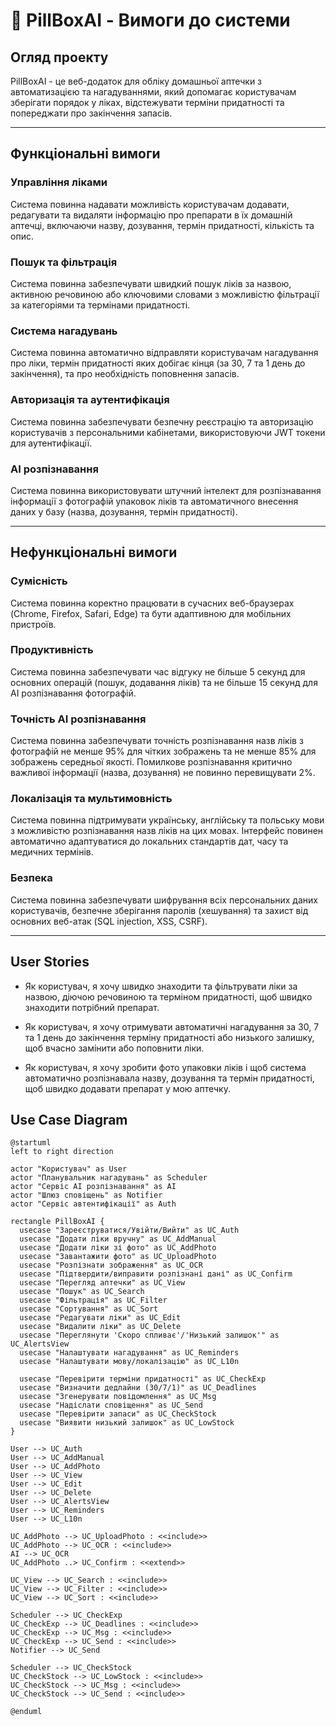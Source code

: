 # 💊 PillBoxAI - Вимоги до системи

## Огляд проекту
PillBoxAI - це веб-додаток для обліку домашньої аптечки з автоматизацією та нагадуваннями, який допомагає користувачам зберігати порядок у ліках, відстежувати терміни придатності та попереджати про закінчення запасів.

---

## Функціональні вимоги

### Управління ліками
Система повинна надавати можливість користувачам додавати, редагувати та видаляти інформацію про препарати в їх домашній аптечці, включаючи назву, дозування, термін придатності, кількість та опис.

### Пошук та фільтрація
Система повинна забезпечувати швидкий пошук ліків за назвою, активною речовиною або ключовими словами з можливістю фільтрації за категоріями та термінами придатності.

### Система нагадувань
Система повинна автоматично відправляти користувачам нагадування про ліки, термін придатності яких добігає кінця (за 30, 7 та 1 день до закінчення), та про необхідність поповнення запасів.

### Авторизація та аутентифікація
Система повинна забезпечувати безпечну реєстрацію та авторизацію користувачів з персональними кабінетами, використовуючи JWT токени для аутентифікації.

### AI розпізнавання
Система повинна використовувати штучний інтелект для розпізнавання інформації з фотографій упаковок ліків та автоматичного внесення даних у базу (назва, дозування, термін придатності).

---

## Нефункціональні вимоги

### Сумісність
Система повинна коректно працювати в сучасних веб-браузерах (Chrome, Firefox, Safari, Edge) та бути адаптивною для мобільних пристроїв.

### Продуктивність
Система повинна забезпечувати час відгуку не більше 5 секунд для основних операцій (пошук, додавання ліків) та не більше 15 секунд для AI розпізнавання фотографій.

### Точність AI розпізнавання
Система повинна забезпечувати точність розпізнавання назв ліків з фотографій не менше 95% для чітких зображень та не менше 85% для зображень середньої якості. Помилкове розпізнавання критично важливої інформації (назва, дозування) не повинно перевищувати 2%.

### Локалізація та мультимовність
Система повинна підтримувати українську, англійську та польську мови з можливістю розпізнавання назв ліків на цих мовах. Інтерфейс повинен автоматично адаптуватися до локальних стандартів дат, часу та медичних термінів.

### Безпека
Система повинна забезпечувати шифрування всіх персональних даних користувачів, безпечне зберігання паролів (хешування) та захист від основних веб-атак (SQL injection, XSS, CSRF).


---

## User Stories

- Як користувач, я хочу швидко знаходити та фільтрувати ліки за назвою, діючою речовиною та терміном придатності, щоб швидко знаходити потрібний препарат.

- Як користувач, я хочу отримувати автоматичні нагадування за 30, 7 та 1 день до закінчення терміну придатності або низького залишку, щоб вчасно замінити або поповнити ліки.

- Як користувач, я хочу зробити фото упаковки ліків і щоб система автоматично розпізнавала назву, дозування та термін придатності, щоб швидко додавати препарат у мою аптечку.

## Use Case Diagram
```plantuml
@startuml
left to right direction

actor "Користувач" as User
actor "Планувальник нагадувань" as Scheduler
actor "Сервіс AI розпізнавання" as AI
actor "Шлюз сповіщень" as Notifier
actor "Сервіс автентифікації" as Auth

rectangle PillBoxAI {
  usecase "Зареєструватися/Увійти/Вийти" as UC_Auth
  usecase "Додати ліки вручну" as UC_AddManual
  usecase "Додати ліки зі фото" as UC_AddPhoto
  usecase "Завантажити фото" as UC_UploadPhoto
  usecase "Розпізнати зображення" as UC_OCR
  usecase "Підтвердити/виправити розпізнані дані" as UC_Confirm
  usecase "Перегляд аптечки" as UC_View
  usecase "Пошук" as UC_Search
  usecase "Фільтрація" as UC_Filter
  usecase "Сортування" as UC_Sort
  usecase "Редагувати ліки" as UC_Edit
  usecase "Видалити ліки" as UC_Delete
  usecase "Переглянути 'Скоро спливає'/'Низький залишок'" as UC_AlertsView
  usecase "Налаштувати нагадування" as UC_Reminders
  usecase "Налаштувати мову/локалізацію" as UC_L10n

  usecase "Перевірити терміни придатності" as UC_CheckExp
  usecase "Визначити дедлайни (30/7/1)" as UC_Deadlines
  usecase "Згенерувати повідомлення" as UC_Msg
  usecase "Надіслати сповіщення" as UC_Send
  usecase "Перевірити запаси" as UC_CheckStock
  usecase "Виявити низький залишок" as UC_LowStock
}

User --> UC_Auth
User --> UC_AddManual
User --> UC_AddPhoto
User --> UC_View
User --> UC_Edit
User --> UC_Delete
User --> UC_AlertsView
User --> UC_Reminders
User --> UC_L10n

UC_AddPhoto --> UC_UploadPhoto : <<include>>
UC_AddPhoto --> UC_OCR : <<include>>
AI --> UC_OCR
UC_AddPhoto ..> UC_Confirm : <<extend>>

UC_View --> UC_Search : <<include>>
UC_View --> UC_Filter : <<include>>
UC_View --> UC_Sort : <<include>>

Scheduler --> UC_CheckExp
UC_CheckExp --> UC_Deadlines : <<include>>
UC_CheckExp --> UC_Msg : <<include>>
UC_CheckExp --> UC_Send : <<include>>
Notifier --> UC_Send

Scheduler --> UC_CheckStock
UC_CheckStock --> UC_LowStock : <<include>>
UC_CheckStock --> UC_Msg : <<include>>
UC_CheckStock --> UC_Send : <<include>>

@enduml
```
